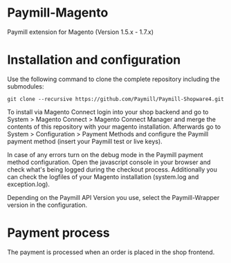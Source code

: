 Paymill-Magento
====================

Paymill extension for Magento (Version 1.5.x - 1.7.x)

# Installation and configuration

Use the following command to clone the complete repository including the submodules:
    
    git clone --recursive https://github.com/Paymill/Paymill-Shopware4.git

To install via Magento Connect login into your shop backend and go to System > Magento Connect > Magento Connect Manager and merge the contents of this repository with your magento installation. Afterwards go to System > Configuration > Payment Methods and configure the Paymill payment method (insert your Paymill test or live keys).

In case of any errors turn on the debug mode in the Paymill payment method configuration. Open the javascript console in your browser and check what's being logged during the checkout process. Additionally you can check the logfiles of your Magento installation (system.log and exception.log).

Depending on the Paymill API Version you use, select the Paymill-Wrapper version in the configuration.

# Payment process

The payment is processed when an order is placed in the shop frontend.